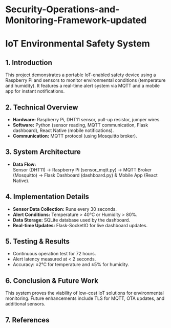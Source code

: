 # Security-Operations-and-Monitoring-Framework-updated
# IoT Environmental Safety System

## 1. Introduction
This project demonstrates a portable IoT-enabled safety device using a Raspberry Pi and sensors to monitor environmental conditions (temperature and humidity). It features a real-time alert system via MQTT and a mobile app for instant notifications.

## 2. Technical Overview
- **Hardware:** Raspberry Pi, DHT11 sensor, pull-up resistor, jumper wires.
- **Software:** Python (sensor reading, MQTT communication, Flask dashboard), React Native (mobile notifications).
- **Communication:** MQTT protocol (using Mosquitto broker).

## 3. System Architecture
- **Data Flow:**  
  Sensor (DHT11) → Raspberry Pi (sensor_mqtt.py) → MQTT Broker (Mosquitto) → Flask Dashboard (dashboard.py) & Mobile App (React Native).


## 4. Implementation Details
- **Sensor Data Collection:** Runs every 30 seconds.
- **Alert Conditions:** Temperature > 40°C or Humidity > 80%.
- **Data Storage:** SQLite database used by the dashboard.
- **Real-time Updates:** Flask-SocketIO for live dashboard updates.

## 5. Testing & Results
- Continuous operation test for 72 hours.
- Alert latency measured at < 2 seconds.
- Accuracy: ±2°C for temperature and ±5% for humidity.

## 6. Conclusion & Future Work
This system proves the viability of low-cost IoT solutions for environmental monitoring. Future enhancements include TLS for MQTT, OTA updates, and additional sensors.

## 7. References
